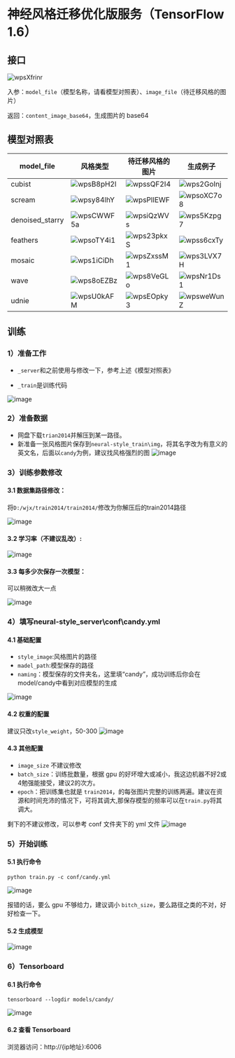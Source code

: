 # 神经风格迁移优化版服务（TensorFlow 1.6）


## 接口

![wpsXfrinr](https://user-images.githubusercontent.com/41990342/150713780-8b427024-8a08-4869-8323-1ef6828cff98.jpg)


入参：`model_file`（模型名称，请看模型对照表）、`image_file`（待迁移风格的图片）

返回：`content_image_base64`，生成图片的 base64


## 模型对照表

| **model_file**  | **风格类型**                                                 | **待迁移风格的图片**                                         | **生成例子**                                                 |
| --------------- | ------------------------------------------------------------ | ------------------------------------------------------------ | ------------------------------------------------------------ |
| cubist          | ![wpsB8pH2l](https://user-images.githubusercontent.com/41990342/150713959-b2839f45-a95c-448a-9f9a-760b4072cfe2.png) | ![wpssQF2I4](https://user-images.githubusercontent.com/41990342/150713987-bb042db4-6b3f-4b38-b0ad-ca6c1ca3de13.png) | ![wps2GoInj](https://user-images.githubusercontent.com/41990342/150714008-edde9094-0dcb-41fc-9ac7-8809358da8f5.png) |
| scream          | ![wpsy84lhY](https://user-images.githubusercontent.com/41990342/150714027-ab369545-f26f-49e7-a794-1bcf4315a689.png) | ![wpsPlIEWF](https://user-images.githubusercontent.com/41990342/150714047-4502cccf-7961-4f1d-b57e-c3d1a5b4d646.png) | ![wpsoXC7o8](https://user-images.githubusercontent.com/41990342/150714071-d9a8c210-a2e9-486b-bbf9-fd251de8dc8e.png) |
| denoised_starry | ![wpsCWWF5a](https://user-images.githubusercontent.com/41990342/150714089-10049eec-f00a-4810-8a7d-d97bf36d3507.png) | ![wpsiQzWVs](https://user-images.githubusercontent.com/41990342/150714099-027b1be4-fbb6-4b54-a197-8e28bbfd58c2.png) | ![wps5Kzpg7](https://user-images.githubusercontent.com/41990342/150714108-374a3097-1c24-4e09-8a45-5caa1d8ebf67.png) |
| feathers        | ![wpsoTY4i1](https://user-images.githubusercontent.com/41990342/150714124-9a954e17-8edb-45b4-ba75-4626978e5bcf.png) | ![wps23pkxS](https://user-images.githubusercontent.com/41990342/150714134-afc18f3e-c9b9-4803-b3d5-4ce51681a15f.png) | ![wpss6cxTy](https://user-images.githubusercontent.com/41990342/150714590-4c7878af-f911-4695-b223-b7fd3c56e8f3.png) |
| mosaic          | ![wps1iCiDh](https://user-images.githubusercontent.com/41990342/150714192-45ed5efe-e86a-475b-acde-9bdfae3e78ff.png) | ![wpsZxssM1](https://user-images.githubusercontent.com/41990342/150714213-cd9741d5-70d4-4297-8d3c-7afc6255b4e1.png) | ![wps3LVX7H](https://user-images.githubusercontent.com/41990342/150714234-243fd148-c7f1-4328-968c-f7402f8eede8.png) |
| wave            | ![wps8oEZBz](https://user-images.githubusercontent.com/41990342/150714250-af8b94bc-52d7-4e0e-9517-f4a9ef859750.png) | ![wps8VeGLo](https://user-images.githubusercontent.com/41990342/150714261-86971c07-ba14-4bbc-a209-08fa65c8ef67.png) | ![wpsNr1Ds1](https://user-images.githubusercontent.com/41990342/150714274-85e1da65-315a-464e-ac85-6c27ecfd4530.png) |
| udnie           | ![wpsU0kAFM](https://user-images.githubusercontent.com/41990342/150714330-0d5b71d9-f18f-47b0-ae48-425c5f7aafb2.png)| ![wpsEOpky3](https://user-images.githubusercontent.com/41990342/150714704-df63b662-0b93-4ab4-800a-4357cea3df42.png)| ![wpsweWunZ](https://user-images.githubusercontent.com/41990342/150714347-287a0be1-65ea-459b-bd29-ba559cde1a5c.png)


## 训练

### 1）准备工作

- `_server`和之前使用与修改一下，参考上述《模型对照表》

- `_train`是训练代码

![image](https://user-images.githubusercontent.com/41990342/150714994-acedec10-e052-47ed-a9fe-83462e9c7d77.png)

### 2）准备数据

- 网盘下载`trian2014`并解压到某一路径。
- 新准备一张风格图片保存到`neural-style_train\img`，将其名字改为有意义的英文名，后面以`candy`为例，建议找风格强烈的图
  ![image](https://user-images.githubusercontent.com/41990342/150715113-dfd26895-7fd6-4632-8383-4f32d9c8bb26.png)

### 3）训练参数修改

#### 3.1 数据集路径修改：

将`D:/wjx/train2014/train2014/`修改为你解压后的train2014路径

![image](https://user-images.githubusercontent.com/41990342/150715200-3ba842b0-917a-49bc-8603-8f51a6ff1782.png)

#### 3.2 学习率（不建议乱改）:

![image](https://user-images.githubusercontent.com/41990342/150715221-f7b83424-2649-46cb-baeb-fc0308077a9f.png)

#### 3.3 每多少次保存一次模型：
可以稍微改大一点

![image](https://user-images.githubusercontent.com/41990342/150715247-103bc30a-13c8-48f3-8674-d0a67a0f5008.png)

### 4）填写neural-style_server\conf\candy.yml

#### 4.1 基础配置

- `style_image`:风格图片的路径
- `madel_path`:模型保存的路径
- `naming`：模型保存的文件夹名，这里填“candy”，成功训练后你会在model/candy中看到对应模型的生成

![image](https://user-images.githubusercontent.com/41990342/150715395-10abee87-a9f7-4270-b35f-c6f96c199710.png)

#### 4.2 权重的配置

建议只改`style_weight`，50-300
![image](https://user-images.githubusercontent.com/41990342/150715403-278cc982-93b0-4a7a-b029-97d0932f7bdc.png)

#### 4.3 其他配置

- `image_size` 不建议修改
-  `batch_size`：训练批数量，根据 gpu 的好坏增大或减小，我这边机器不好2或4勉强能接受，建议2的次方。
- `epoch`：把训练集也就是 `train2014`，的每张图片完整的训练两遍。建议在资源和时间充沛的情况下，可将其调大,那保存模型的频率可以在`train.py`将其调大。

剩下的不建议修改，可以参考 conf 文件夹下的 yml 文件
![image](https://user-images.githubusercontent.com/41990342/150715415-063cc52f-7523-4e63-9985-adf4586d3c24.png)

### 5）开始训练

#### 5.1 执行命令

```shell
python train.py -c conf/candy.yml
```

![image](https://user-images.githubusercontent.com/41990342/150715635-1fa2816b-fff4-4e61-9b66-98aaa3b30795.png)

报错的话，要么 gpu 不够给力，建议调小 `bitch_size`，要么路径之类的不对，好好检查一下。

#### 5.2 生成模型

![image](https://user-images.githubusercontent.com/41990342/150715695-21eb75ae-0a07-4680-986f-e3618c1bb63c.png)

### 6）Tensorboard

#### 6.1 执行命令

```shell
tensorboard --logdir models/candy/
```



![image](https://user-images.githubusercontent.com/41990342/150715794-fec6b606-b8ca-4688-995b-24f0c6e493ed.png)

#### 6.2 查看 Tensorboard

浏览器访问：http://{ip地址}:6006
